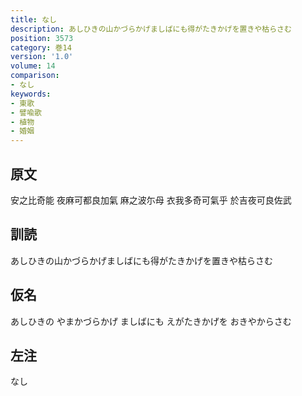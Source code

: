 ```yaml
---
title: なし
description: あしひきの山かづらかげましばにも得がたきかげを置きや枯らさむ
position: 3573
category: 巻14
version: '1.0'
volume: 14
comparison:
- なし
keywords:
- 東歌
- 譬喩歌
- 植物
- 婚姻
---
```


## 原文

安之比奇能 夜麻可都良加氣 麻之波尓母 衣我多奇可氣乎 於吉夜可良佐武

## 訓読

あしひきの山かづらかげましばにも得がたきかげを置きや枯らさむ

## 仮名

あしひきの やまかづらかげ ましばにも えがたきかげを おきやからさむ

## 左注

なし
